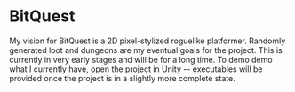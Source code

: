 # BitQuest

My vision for BitQuest is a 2D pixel-stylized roguelike platformer. 
Randomly generated loot and dungeons are my eventual goals for the project.
This is currently in very early stages and will be for a long time. 
To demo demo what I currently have, open the project in Unity -- executables will be provided once the project is in a slightly more complete state.
